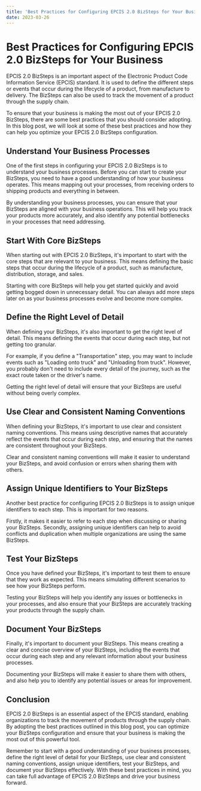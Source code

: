```yaml
---
title: 'Best Practices for Configuring EPCIS 2.0 BizSteps for Your Business'
date: 2023-03-26
---
```


# Best Practices for Configuring EPCIS 2.0 BizSteps for Your Business

EPCIS 2.0 BizSteps is an important aspect of the Electronic Product Code Information Service (EPCIS) standard. It is used to define the different steps or events that occur during the lifecycle of a product, from manufacture to delivery. The BizSteps can also be used to track the movement of a product through the supply chain. 

To ensure that your business is making the most out of your EPCIS 2.0 BizSteps, there are some best practices that you should consider adopting. In this blog post, we will look at some of these best practices and how they can help you optimize your EPCIS 2.0 BizSteps configuration.

## Understand Your Business Processes

One of the first steps in configuring your EPCIS 2.0 BizSteps is to understand your business processes. Before you can start to create your BizSteps, you need to have a good understanding of how your business operates. This means mapping out your processes, from receiving orders to shipping products and everything in between.

By understanding your business processes, you can ensure that your BizSteps are aligned with your business operations. This will help you track your products more accurately, and also identify any potential bottlenecks in your processes that need addressing.

## Start With Core BizSteps

When starting out with EPCIS 2.0 BizSteps, it's important to start with the core steps that are relevant to your business. This means defining the basic steps that occur during the lifecycle of a product, such as manufacture, distribution, storage, and sales.

Starting with core BizSteps will help you get started quickly and avoid getting bogged down in unnecessary detail. You can always add more steps later on as your business processes evolve and become more complex.

## Define the Right Level of Detail

When defining your BizSteps, it's also important to get the right level of detail. This means defining the events that occur during each step, but not getting too granular.

For example, if you define a "Transportation" step, you may want to include events such as "Loading onto truck" and "Unloading from truck". However, you probably don't need to include every detail of the journey, such as the exact route taken or the driver's name.

Getting the right level of detail will ensure that your BizSteps are useful without being overly complex.

## Use Clear and Consistent Naming Conventions

When defining your BizSteps, it's important to use clear and consistent naming conventions. This means using descriptive names that accurately reflect the events that occur during each step, and ensuring that the names are consistent throughout your BizSteps.

Clear and consistent naming conventions will make it easier to understand your BizSteps, and avoid confusion or errors when sharing them with others.

## Assign Unique Identifiers to Your BizSteps

Another best practice for configuring EPCIS 2.0 BizSteps is to assign unique identifiers to each step. This is important for two reasons.

Firstly, it makes it easier to refer to each step when discussing or sharing your BizSteps. Secondly, assigning unique identifiers can help to avoid conflicts and duplication when multiple organizations are using the same BizSteps.

## Test Your BizSteps

Once you have defined your BizSteps, it's important to test them to ensure that they work as expected. This means simulating different scenarios to see how your BizSteps perform.

Testing your BizSteps will help you identify any issues or bottlenecks in your processes, and also ensure that your BizSteps are accurately tracking your products through the supply chain.

## Document Your BizSteps

Finally, it's important to document your BizSteps. This means creating a clear and concise overview of your BizSteps, including the events that occur during each step and any relevant information about your business processes.

Documenting your BizSteps will make it easier to share them with others, and also help you to identify any potential issues or areas for improvement.

## Conclusion

EPCIS 2.0 BizSteps is an essential aspect of the EPCIS standard, enabling organizations to track the movement of products through the supply chain. By adopting the best practices outlined in this blog post, you can optimize your BizSteps configuration and ensure that your business is making the most out of this powerful tool.

Remember to start with a good understanding of your business processes, define the right level of detail for your BizSteps, use clear and consistent naming conventions, assign unique identifiers, test your BizSteps, and document your BizSteps effectively. With these best practices in mind, you can take full advantage of EPCIS 2.0 BizSteps and drive your business forward.
